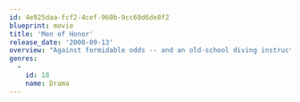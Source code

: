 ```yaml
---
id: 4e925daa-fcf2-4cef-960b-9cc69d6de8f2
blueprint: movie
title: 'Men of Honor'
release_date: '2000-09-13'
overview: "Against formidable odds -- and an old-school diving instructor embittered by the U.S. Navy's new, less prejudicial policies -- Carl Brashear sets his sights on becoming the Navy's first African-American master diver in this uplifting true story. Their relationship starts out on the rocks, but fate ultimately conspires to bring the men together into a setting of mutual respect, triumph and honor."
genres:
  -
    id: 18
    name: Drama
---
```

